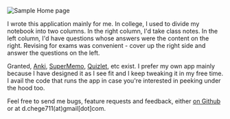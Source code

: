 ![Sample Home page](sample_homepage.png)

I wrote this application mainly for me. In college, I used to divide my notebook into two columns. In the right column, I'd take class notes. In the left column, I'd have questions whose answers were the content on the right. Revising for exams was convenient - cover up the right side and answer the questions on the left.

Granted, [Anki](https://apps.ankiweb.net/), [SuperMemo](https://www.supermemo.com/en), [Quizlet](https://quizlet.com/), etc exist. I prefer my own app mainly because I have designed it as I see fit and I keep tweaking it in my free time. I avail the code that runs the app in case you're interested in peeking under the hood too.

Feel free to send me bugs, feature requests and feedback, either [on Github](https://github.com/dchege711/study_buddy/issues) or at d.chege711(at)gmail[dot]com.
